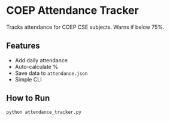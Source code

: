 # COEP Attendance Tracker

Tracks attendance for COEP CSE subjects. Warns if below 75%.

## Features
- Add daily attendance
- Auto-calculate %
- Save data to `attendance.json`
- Simple CLI

## How to Run
```bash
python attendance_tracker.py